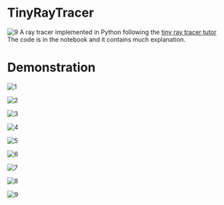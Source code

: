 # TinyRayTracer
![9](https://github.com/powercxx/TinyRayTracer/blob/main/demos/9.jpg&raw=true)
A ray tracer implemented in Python following the [tiny ray tracer tutor](https://github.com/ssloy/tinyraytracer)
The code is in the notebook and it contains much explanation.

# Demonstration
![1](https://github.com/powercxx/TinyRayTracer/blob/main/demos/1.jpg&raw=true)

![2](https://github.com/powercxx/TinyRayTracer/blob/main/demos/2.jpg&raw=true)

![3](https://github.com/powercxx/TinyRayTracer/blob/main/demos/3.jpg&raw=true)

![4](https://github.com/powercxx/TinyRayTracer/blob/main/demos/4.jpg&raw=true)

![5](https://github.com/powercxx/TinyRayTracer/blob/main/demos/5.jpg&raw=true)

![6](https://github.com/powercxx/TinyRayTracer/blob/main/demos/6.jpg&raw=true)

![7](https://github.com/powercxx/TinyRayTracer/blob/main/demos/7.jpg&raw=true)

![8](https://github.com/powercxx/TinyRayTracer/blob/main/demos/8.jpg&raw=true)

![9](https://github.com/powercxx/TinyRayTracer/blob/main/demos/9.jpg&raw=true)
